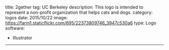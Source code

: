 title: 2gether
tag: UC Berkeley
description: This logo is intended to represent a non-profit organization that helps cats and dogs.
category: logos
date: 2015/10/22
image: https://farm1.staticflickr.com/695/22373809746_3947c530a6
type: Logo
software:
- Illustrator
---
